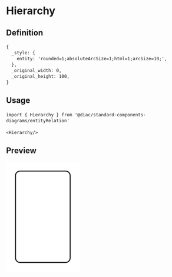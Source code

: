 # Hierarchy

## Definition

```
{
  _style: { 
    entity: 'rounded=1;absoluteArcSize=1;html=1;arcSize=10;',
  },
  _original_width: 0,
  _original_height: 100,
}
```

## Usage

```
import { Hierarchy } from '@diac/standard-components-diagrams/entityRelation'

<Hierarchy/>
```

## Preview

<img src="./hierarchy.png" width="200"/>
